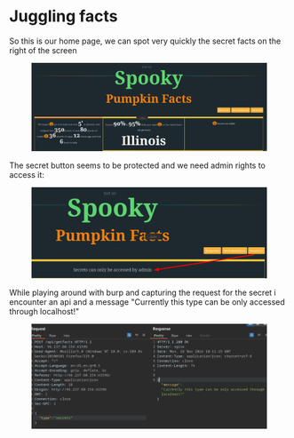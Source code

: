 # Juggling facts

So this is our home page, we can spot very quickly the secret facts on the right of the screen

<figure><img src="../../../../.gitbook/assets/image.png" alt=""><figcaption></figcaption></figure>

The secret button seems to be protected and we need admin rights to access it:

<figure><img src="../../../../.gitbook/assets/image (1).png" alt=""><figcaption></figcaption></figure>

While playing around with burp and capturing the request for the secret i encounter an api and a message "Currently this type can be only accessed through localhost!"

<figure><img src="../../../../.gitbook/assets/image (2).png" alt=""><figcaption></figcaption></figure>
